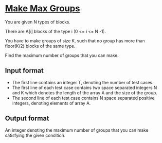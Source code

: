 # [Make Max Groups][link]

You are given N types of blocks.

There are A[i] blocks of the type i (0 <= i <= N -1).

You have to make groups of size K, such that no group has more than floor(K/2) blocks of the same type.

Find the maximum number of groups that you can make.

## Input format

- The first line contains an integer T, denoting the number of test cases.
- The first line of each test case contains two space separated integers N and K which denotes the length of the array A and the size of the group.
- The second line of each test case contains N space separated positive integers, denoting elements of array A.

## Output format

An integer denoting the maximum number of groups that you can make satisfying the given condition.

[link]: https://www.hackerearth.com/practice/algorithms/searching/binary-search/practice-problems/algorithm/make-max-groups-8ed37369/
